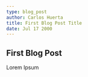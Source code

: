 ```yaml
---
type: blog_post
author: Carlos Huerta 
title: First Blog Post Title
date: Jul 17 2000
---
```


## First Blog Post

Lorem Ipsum